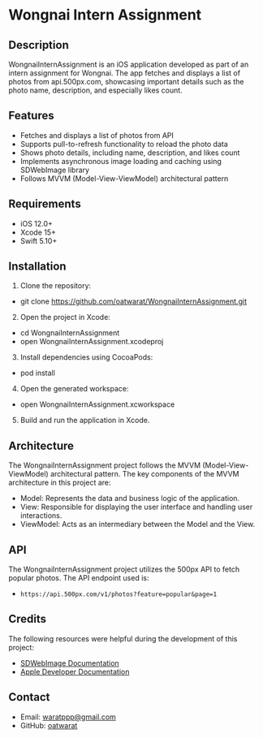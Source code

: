 # Wongnai Intern Assignment

## Description
WongnaiInternAssignment is an iOS application developed as part of an intern assignment for Wongnai. The app fetches and displays a list of photos from api.500px.com, showcasing important details such as the photo name, description, and especially likes count.

## Features
- Fetches and displays a list of photos from API
- Supports pull-to-refresh functionality to reload the photo data
- Shows photo details, including name, description, and likes count
- Implements asynchronous image loading and caching using SDWebImage library
- Follows MVVM (Model-View-ViewModel) architectural pattern

## Requirements
- iOS 12.0+
- Xcode 15+
- Swift 5.10+

## Installation
1. Clone the repository:
- git clone https://github.com/oatwarat/WongnaiInternAssignment.git
2. Open the project in Xcode:
- cd WongnaiInternAssignment
- open WongnaiInternAssignment.xcodeproj
3. Install dependencies using CocoaPods:
- pod install
4. Open the generated workspace:
- open WongnaiInternAssignment.xcworkspace
5. Build and run the application in Xcode.


## Architecture
The WongnaiInternAssignment project follows the MVVM (Model-View-ViewModel) architectural pattern. The key components of the MVVM architecture in this project are:

- Model: Represents the data and business logic of the application.
- View: Responsible for displaying the user interface and handling user interactions.
- ViewModel: Acts as an intermediary between the Model and the View.

## API
The WongnaiInternAssignment project utilizes the 500px API to fetch popular photos. The API endpoint used is:
- `https://api.500px.com/v1/photos?feature=popular&page=1`


## Credits
The following resources were helpful during the development of this project:
- [SDWebImage Documentation](https://sdwebimage.github.io/)
- [Apple Developer Documentation](https://developer.apple.com/documentation/)

## Contact
- Email: waratppp@gmail.com
- GitHub: [oatwarat](https://github.com/oatwarat)
